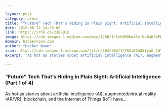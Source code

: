 ```yaml
---

layout: post
category: press
title: "“Future” Tech That’s Hiding in Plain Sight: Artificial Intelligence (Part 1 of 4)"
date: 2018-06-12 14:26:08
link: https://vrhk.co/2JGGDI6
image: https://cdn-images-1.medium.com/max/1200/1*Cvb9MOko4Sx-Ds8wB4bPbw.jpeg
domain: hackernoon.com
author: "Hacker Noon"
icon: https://cdn-images-1.medium.com/fit/c/304/304/1*76XiKOa05Yya6_CdYX8pVg.jpeg
excerpt: "As hot as stories about artificial intelligence (AI), augmented/virtual reality (AR/VR), blockchain, and the Internet of Things (IoT) have…"

---
```


### “Future” Tech That’s Hiding in Plain Sight: Artificial Intelligence (Part 1 of 4)

As hot as stories about artificial intelligence (AI), augmented/virtual reality (AR/VR), blockchain, and the Internet of Things (IoT) have…